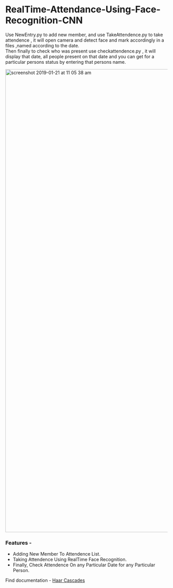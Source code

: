 #  RealTime-Attendance-Using-Face-Recognition-CNN


Use NewEntry.py to add new member, and use TakeAttendence.py to take attendence , it will open camera and detect face and mark accordingly in a files ,named according to the date.
</br>
Then finally to check who was present use checkattendence.py , it will display that date, all people present on that date and you can get for a particular persons status by entering that persons name.

<img width="1440" alt="screenshot 2019-01-21 at 11 05 38 am" src="https://user-images.githubusercontent.com/35291991/51454871-f5431b00-1d6c-11e9-8edf-5080ef4382fe.png">

### Features -
* Adding New Member To Attendence List. </br>
* Taking Attendence Using RealTime Face Recognition. </br>
* Finally, Check Attendence On any Particular Date for any Particular Person. </br>

Find documentation -  [Haar Cascades](https://docs.opencv.org/3.4.1/d7/d8b/tutorial_py_face_detection.html)
